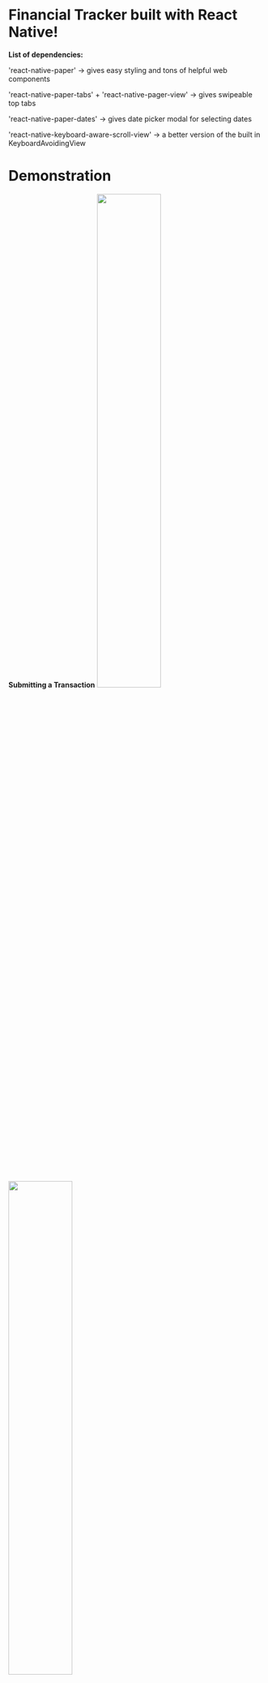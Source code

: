 # Financial Tracker built with React Native!

**List of dependencies:**

'react-native-paper' -> gives easy styling and tons of helpful web components

'react-native-paper-tabs' + 'react-native-pager-view' -> gives swipeable top tabs

'react-native-paper-dates' -> gives date picker modal for selecting dates

'react-native-keyboard-aware-scroll-view' -> a better version of the built in KeyboardAvoidingView

# Demonstration
**Submitting a Transaction**
<img src="https://user-images.githubusercontent.com/46547228/160215458-37afef4e-6cba-4233-ab4e-f1a029803b43.gif" width="50%">
<img src="https://user-images.githubusercontent.com/46547228/160215569-562cf54e-6acc-4f9a-a3b9-c247b266ddb9.gif" width="50%">
